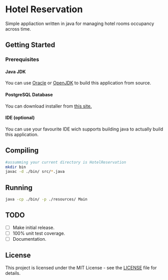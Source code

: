 # Hotel Reservation

Simple appliaction written in java for managing hotel rooms occupancy across time.

## Getting Started

### Prerequisites

#### Java JDK

You can use [Oracle](https://www.oracle.com/technetwork/java/javase/downloads/index.html) or [OpenJDK](https://openjdk.java.net/install/index.html) to build this application from source.

#### PostgreSQL Database

You can download installer from [this site.](https://www.postgresql.org/download/)

#### IDE (optional)

You can use your favourite IDE wich supports building java to actually build this application.

## Compiling
```sh
#assumming your current directory is HotelReservation
mkdir bin
javac -d ./bin/ src/*.java
```
## Running
```sh
java -cp ./bin/ -p ./resources/ Main
```
## TODO

- [ ] Make initial release.
- [ ] 100% unit test coverage.
- [ ] Documentation.

## License

This project is licensed under the MIT License - see the [LICENSE](LICENSE) file for details.
